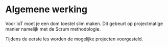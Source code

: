 # Algemene werking

Voor IoT moet je een dom toestel slim maken. Dit gebeurt op projectmatige
manier namelijk met de Scrum methodologie. 

Tijdens de eerste les worden de
mogelijke projecten voorgesteld.

